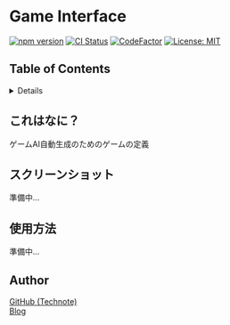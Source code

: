# Game Interface

[![npm version](https://badge.fury.io/js/%40technote-space%2Fgame-interface.svg)](https://badge.fury.io/js/%40technote-space%2Fgame-interface)
[![CI Status](https://github.com/technote-space/game-interface/workflows/CI/badge.svg)](https://github.com/technote-space/game-interface/actions)
[![CodeFactor](https://www.codefactor.io/repository/github/technote-space/game-interface/badge)](https://www.codefactor.io/repository/github/technote-space/game-interface)
[![License: MIT](https://img.shields.io/badge/License-MIT-blue.svg)](https://github.com/technote-space/game-interface/blob/master/LICENSE)

## Table of Contents

<!-- START doctoc generated TOC please keep comment here to allow auto update -->
<!-- DON'T EDIT THIS SECTION, INSTEAD RE-RUN doctoc TO UPDATE -->
<details>
<summary>Details</summary>

- [これはなに？](#%E3%81%93%E3%82%8C%E3%81%AF%E3%81%AA%E3%81%AB)
- [スクリーンショット](#%E3%82%B9%E3%82%AF%E3%83%AA%E3%83%BC%E3%83%B3%E3%82%B7%E3%83%A7%E3%83%83%E3%83%88)
- [使用方法](#%E4%BD%BF%E7%94%A8%E6%96%B9%E6%B3%95)
- [Author](#author)

</details>
<!-- END doctoc generated TOC please keep comment here to allow auto update -->

## これはなに？
ゲームAI自動生成のためのゲームの定義

## スクリーンショット
準備中...

## 使用方法
準備中...

## Author
[GitHub (Technote)](https://github.com/technote-space)  
[Blog](https://technote.space)
